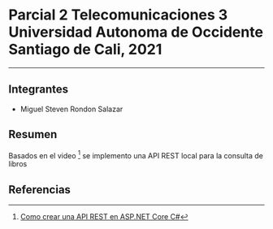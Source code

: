 # Parcial 2 Telecomunicaciones 3 Universidad Autonoma de Occidente Santiago de Cali, 2021

---

## Integrantes

- Miguel Steven Rondon Salazar

## Resumen

Basados en el video [^1] se implemento una API REST local para la consulta de libros

## Referencias

[^1]: [Como crear una API REST en ASP.NET Core C#](https://youtu.be/ff-7CT7z8zo)